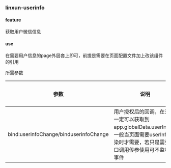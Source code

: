 ### linxun-userinfo 

#### feature

获取用户微信信息

#### use

在需要用户信息的page外层套上<linxun-userinfo></linxun-userinfo>即可，前提是需要在页面配置文件加上改该组件的引用

所需参数

| 参数 | 说明 | 类型 | 默认值 |
| ------ | ------ | ------ | ------ |
| bind:userinfoChange/binduserinfoChange | 用户授权后的回调，在这里一定可以获取到app.globalData.userInfo，一般当页面需要userInfo渲染时才需要，若只是需要接口调用传参使用可不监听此事件 | Function | - |